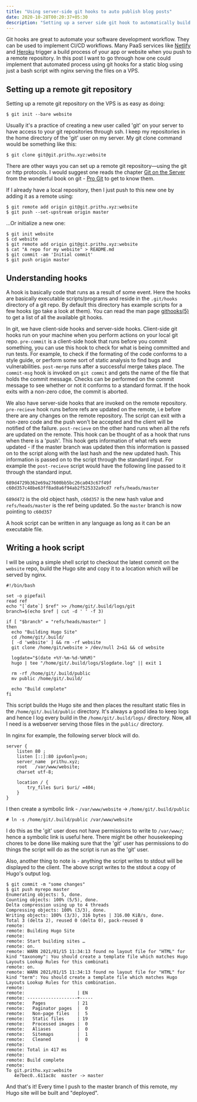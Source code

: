 ```yaml
---
title: "Using server-side git hooks to auto publish blog posts"
date: 2020-10-28T00:20:37+05:30
description: "Setting up a server side git hook to automatically build this hugo site which is then served by nginx"
---
```


Git hooks are great to automate your software development workflow. They can be
used to implement CI/CD workflows. Many PaaS services like
[Netlify](https://netlify.com) and [Heroku](https://heroku.com) trigger a build
process of your app or website when you push to a remote repository. In this
post I want to go through how one could implement that automated process using
git hooks for a static blog using just a bash script with nginx serving the
files on a VPS.


## Setting up a remote git repository

Setting up a remote git repository on the VPS is as easy as doing:

```
$ git init --bare website
```

Usually it's a practice of creating a new user called 'git' on your server to
have access to your git repositories through ssh. I keep my repositories in the
home directory of the 'git' user on my server. My git clone command would be
something like this:

```
$ git clone git@git.prithu.xyz:website
```

There are other ways you can set up a remote git repository—using the git or
http protocols. I would suggest one reads the chapter [Git on the
Server](https://git-scm.com/book/en/v2/Git-on-the-Server-The-Protocols) from
the wonderful book on git - [Pro Git](https://git-scm.com/book/en/v2) to get to
know them.

If I already have a local repository, then I just push to this new one by
adding it as a remote using:

```
$ git remote add origin git@git.prithu.xyz:website
$ git push --set-upstream origin master
```

...Or initialize a new one:

```
$ git init website
$ cd website
$ git remote add origin git@git.prithu.xyz:website
$ cat "A repo for my website" > README.md
$ git commit -am 'Initial commit'
$ git push origin master
```

## Understanding hooks

A hook is basically code that runs as a result of some event. Here the hooks
are basically executable scripts/programs and reside in the `.git/hooks`
directory of a git repo. By default this directory has example scripts for a few
hooks (go take a look at them). You can read the man page
[githooks(5)](https://git-scm.com/docs/githooks) to get a list of all the
available git hooks.

In git, we have client-side hooks and server-side hooks. Client-side git hooks
run on your machine when you perform actions on your local git repo.
`pre-commit` is a client-side hook that runs before you commit something, you
can use this hook to check for what is being committed and run tests. For
example, to check if the formating of the code conforms to a style guide, or
perform some sort of static analysis to find bugs and vulnerabilities.
`post-merge` runs after a successful merge takes place. The `commit-msg` hook
is invoked on `git commit` and gets the name of the file that holds the commit
message.  Checks can be performed on the commit message to see whether or not
it conforms to a standard format. If the hook exits with a non-zero cdoe, the
commit is aborted.

We also have server-side hooks that are invoked on the remote repository.
`pre-recieve` hook runs before refs are updated on the remote, i.e before there
are any changes on the remote repository. The script can exit with a non-zero
code and the push won't be accepted and the client will be notified of the
failure.  `post-recieve` on the other hand runs when all the refs are updated
on the remote. This hook can be thought of as a hook that runs when there is a
'push'.  This hook gets information of what refs were updated - if the master
branch was updated then this information is passed on to the script along with
the last hash and the new updated hash. This information is passed on to the
script through the standard input. For example the `post-recieve` script would
have the following line passed to it through the standard input.

```
689d4729b362e69a27600bb5bc26ca043c67f49f c60d357c48be63ff8ad8a6f94ab2f525332a9cd7 refs/heads/master
```

`689d472` is the old object hash, `c60d357` is the new hash value and
`refs/heads/master` is the ref being updated. So the `master` branch is now
pointing to `c60d357`

A hook script can be written in any language as long as it can be an executable
file.

## Writing a hook script

I will be using a simple shell script to checkout the latest commit on the
`website` repo, build the Hugo site and copy it to a location which will be
served by nginx.

```
#!/bin/bash

set -o pipefail
read ref
echo "[`date`] $ref" >> /home/git/.build/logs/git
branch=$(echo $ref | cut -d ' ' -f 3)

if [ "$branch" = "refs/heads/master" ]
then
  echo "Building Hugo Site"
  cd /home/git/.build/
  [ -d 'website' ] && rm -rf website
  git clone /home/git/website > /dev/null 2>&1 && cd website

  logdate="$(date +%Y-%m-%d-%H%M)"
  hugo | tee "/home/git/.build/logs/$logdate.log" || exit 1

  rm -rf /home/git/.build/public
  mv public /home/git/.build/

  echo "Build complete"
fi
```

This script builds the Hugo site and then places the resultant static files in
the `/home/git/.build/public` directory. It's always a good idea to keep logs
and hence I log every build in the `/home/git/.build/logs/` directory. Now, all
I need is a webserver serving those files in the `public/` directory.

In nginx for example, the following server block will do.

```
server {
    listen 80 ;
    listen [::]:80 ipv6only=on;
    server_name  prithu.xyz;
    root   /var/www/website;
    charset utf-8;

    location / {
        try_files $uri $uri/ =404;
    }
}
```

I then create a symbolic link - `/var/www/website` ->
`/home/git/.build/public` 

```
# ln -s /home/git/.build/public /var/www/website
```

I do this as the 'git' user does not have permissions to write to `/var/www/`;
hence a symbolic link is useful here. There might be other housekeeping chores
to be done like making sure that the 'git' user has permissions to do things
the script will do as the script is run as the 'git' user.

Also, another thing to note is - anything the script writes to stdout will be
displayed to the client. The above script writes to the stdout a copy of Hugo's
output log.

```
$ git commit -m "some changes"
$ git push myrepo master
Enumerating objects: 5, done.
Counting objects: 100% (5/5), done.
Delta compression using up to 4 threads
Compressing objects: 100% (3/3), done.
Writing objects: 100% (3/3), 316 bytes | 316.00 KiB/s, done.
Total 3 (delta 2), reused 0 (delta 0), pack-reused 0
remote:
remote: Building Hugo Site
remote:
remote: Start building sites …
remote: on.
remote: WARN 2021/01/15 11:34:13 found no layout file for "HTML" for kind "taxonomy": You should create a template file which matches Hugo Layouts Lookup Rules for this combinati
remote: on.
remote: WARN 2021/01/15 11:34:13 found no layout file for "HTML" for kind "term": You should create a template file which matches Hugo Layouts Lookup Rules for this combination.
remote: 
remote:                    | EN
remote: -------------------+-----
remote:   Pages            | 21
remote:   Paginator pages  |  0
remote:   Non-page files   |  5
remote:   Static files     | 19
remote:   Processed images |  0
remote:   Aliases          |  0
remote:   Sitemaps         |  1
remote:   Cleaned          |  0
remote: 
remote: Total in 417 ms
remote:
remote: Build complete
remote:
To git.prithu.xyz:website
   4e7bec0..611ac8c  master -> master
```
And that's it! Every time I push to the master branch of this remote, my Hugo
site will be built and "deployed". 

